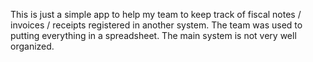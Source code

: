 This is just a simple app to help my team to keep track of fiscal notes / invoices / receipts registered in another system.
The team was used to putting everything in a spreadsheet.
The main system is not very well organized.
